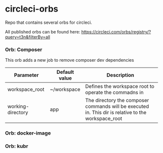 # circleci-orbs

Repo that contains several orbs for circleci.

All published orbs can be found here:
https://circleci.com/orbs/registry/?query=t3n&filterBy=all

### Orb: Composer

This orb adds a new job to remove composer dev dependencies

| Parameter         | Default value | Description                                                                                         |
| ----------------- | ------------- | --------------------------------------------------------------------------------------------------- |
| workspace_root    | ~/workspace   | Defines the workspace root to operate the commadns in                                               |
| working-directory | app           | The directory the composer commands will be executed in. This dir is relative to the workspace_root |

### Orb: docker-image

### Orb: kubr

